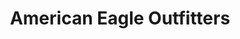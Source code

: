 ---
title: "American Eagle Outfitters"
url: /locust-grove/american-eagle-outfitters/
shop: Kleidung
---